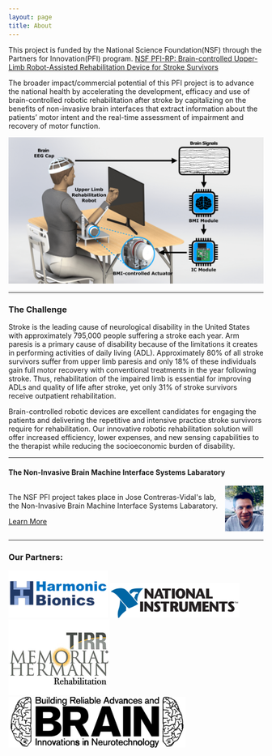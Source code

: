 ```yaml
---
layout: page
title: About
---
```

This project is funded by the National Science Foundation(NSF) through the Partners for Innovation(PFI) program.
<a href="https://nsf.gov/awardsearch/showAward?AWD_ID=1827769&HistoricalAwards=false" target="_blank">NSF PFI-RP: Brain-controlled Upper-Limb Robot-Assisted Rehabilitation Device for Stroke Survivors</a>


The broader impact/commercial potential of this PFI project is to advance the national health by accelerating the development, efficacy and use of brain-controlled robotic rehabilitation after stroke by capitalizing on the benefits of non-invasive brain interfaces that extract information about the patients’ motor intent and the real-time assessment of impairment and recovery of motor function. 

<img src="/photos/about.png" alt="Test" />

<hr>
<h3>The Challenge</h3>

Stroke is the leading cause of neurological disability in the United States with approximately 795,000 people suffering a stroke each year. Arm paresis is a primary cause of disability because of the limitations it creates in performing activities of daily living (ADL). Approximately 80% of all stroke survivors suffer from upper limb paresis and only 18% of these individuals gain full motor recovery with conventional treatments in the year following stroke. Thus, rehabilitation of the impaired limb is essential for improving ADLs and quality of life after stroke, yet only 31% of stroke survivors receive outpatient rehabilitation. 



Brain-controlled robotic devices are excellent candidates for engaging the patients and delivering the repetitive and intensive practice stroke survivors require for rehabilitation. Our innovative robotic rehabilitation solution will offer increased efficiency, lower expenses, and new sensing capabilities to the therapist while reducing the socioeconomic burden of disability.





<hr>
<h4>The Non-Invasive Brain Machine Interface Systems Labaratory</h4>
<div float="left" style="overflow: auto;">
  <img class="section" align="right" height="15%" width="15%" src="/photos/AKilicarslan.jpeg" />
<p align="left">The NSF PFI project takes place in Jose Contreras-Vidal's lab, the Non-Invasive Brain Machine Interface Systems Labaratory.</p>

<a class="button" href="/lab/">Learn More</a>
  </div>
<hr>

<h3>Our Partners:</h3>
<span>
  <a href="http://harmonicbionics.com/" target="_blank"><img src="/photos/harmonicbionics.png" ></a>
  <a href="https://www.ni.com/en-us.html" target="_blank"><img src="/photos/nationalinstruments.png"></a>
  <a href="http://tirr.memorialhermann.org/" target="_blank"><img src="/photos/tirrmemorialhermann.png" ></a>
  <a href="http://brain.egr.uh.edu/" target="_blank"><img src="/photos/brain_logo.png"></a>
</span>
